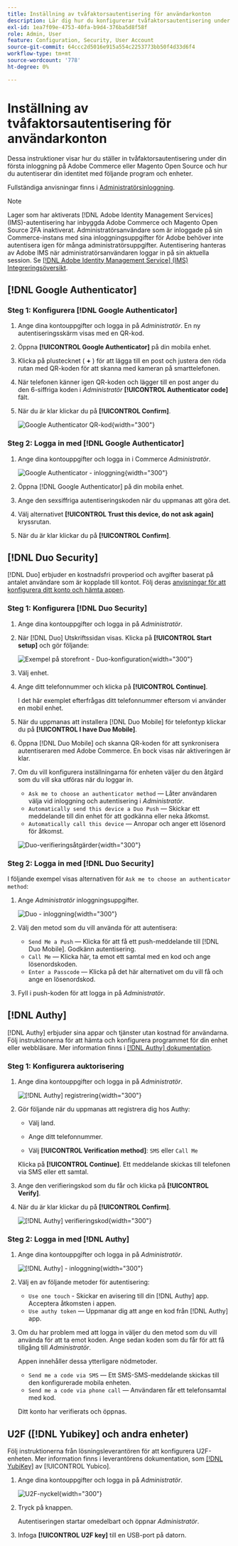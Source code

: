 ```yaml
---
title: Inställning av tvåfaktorsautentisering för användarkonton
description: Lär dig hur du konfigurerar tvåfaktorsautentisering under den första administratörsinloggningen och autentiserar din identitet med en enhetsapp som stöds.
exl-id: 1ea7f09e-4753-40fa-b9d4-376ba5d8f58f
role: Admin, User
feature: Configuration, Security, User Account
source-git-commit: 64ccc2d5016e915a554c2253773bb50f4d33d6f4
workflow-type: tm+mt
source-wordcount: '778'
ht-degree: 0%

---
```


# Inställning av tvåfaktorsautentisering för användarkonton

Dessa instruktioner visar hur du ställer in tvåfaktorsautentisering under din första inloggning på Adobe Commerce eller Magento Open Source och hur du autentiserar din identitet med följande program och enheter.

Fullständiga anvisningar finns i [Administratörsinloggning](../getting-started/admin-signin.md).

>[!NOTE]
>
>Lager som har aktiverats [!DNL Adobe Identity Management Services] (IMS)-autentisering har inbyggda Adobe Commerce och Magento Open Source 2FA inaktiverat. Administratörsanvändare som är inloggade på sin Commerce-instans med sina inloggningsuppgifter för Adobe behöver inte autentisera igen för många administratörsuppgifter. Autentisering hanteras av Adobe IMS när administratörsanvändaren loggar in på sin aktuella session. Se [[!DNL Adobe Identity Management Service] (IMS) Integreringsöversikt](../getting-started/adobe-ims-integration-overview.md).

## [!DNL Google Authenticator]

### Steg 1: Konfigurera [!DNL Google Authenticator]

1. Ange dina kontouppgifter och logga in på _Administratör_. En ny autentiseringsskärm visas med en QR-kod.

1. Öppna **[!UICONTROL Google Authenticator]** på din mobila enhet.

1. Klicka på plustecknet ( **+** ) för att lägga till en post och justera den röda rutan med QR-koden för att skanna med kameran på smarttelefonen.

1. När telefonen känner igen QR-koden och lägger till en post anger du den 6-siffriga koden i _Administratör_ **[!UICONTROL Authenticator code]** fält.

1. När du är klar klickar du på **[!UICONTROL Confirm]**.

   ![Google Authenticator QR-kod](./assets/storefront-2fa-google-qrcode.png){width="300"}

### Steg 2: Logga in med [!DNL Google Authenticator]

1. Ange dina kontouppgifter och logga in i Commerce _Administratör_.

   ![Google Authenticator - inloggning](./assets/storefront-2fa-google-code.png){width="300"}

1. Öppna [!DNL Google Authenticator] på din mobila enhet.

1. Ange den sexsiffriga autentiseringskoden när du uppmanas att göra det.

1. Välj alternativet **[!UICONTROL Trust this device, do not ask again]** kryssrutan.

1. När du är klar klickar du på **[!UICONTROL Confirm]**.

## [!DNL Duo Security]

[!DNL Duo] erbjuder en kostnadsfri provperiod och avgifter baserat på antalet användare som är kopplade till kontot. Följ deras [anvisningar för att konfigurera ditt konto och hämta appen](https://duo.com/product/multi-factor-authentication-mfa/duo-mobile-app).

### Steg 1: Konfigurera [!DNL Duo Security]

1. Ange dina kontouppgifter och logga in på _Administratör_.

1. När [!DNL Duo] Utskriftssidan visas. Klicka på **[!UICONTROL Start setup]** och gör följande:

   ![Exempel på storefront - Duo-konfiguration](./assets/storefront-2fa-duo-user1.png){width="300"}

1. Välj enhet.

1. Ange ditt telefonnummer och klicka på **[!UICONTROL Continue]**.

   I det här exemplet efterfrågas ditt telefonnummer eftersom vi använder en mobil enhet.

1. När du uppmanas att installera [!DNL Duo Mobile] för telefontyp klickar du på **[!UICONTROL I have Duo Mobile]**.

1. Öppna [!DNL Duo Mobile] och skanna QR-koden för att synkronisera autentiseraren med Adobe Commerce. En bock visas när aktiveringen är klar.

1. Om du vill konfigurera inställningarna för enheten väljer du den åtgärd som du vill ska utföras när du loggar in.

   - `Ask me to choose an authenticator method` — Låter användaren välja vid inloggning och autentisering i _Administratör_.
   - `Automatically send this device a Duo Push` — Skickar ett meddelande till din enhet för att godkänna eller neka åtkomst.
   - `Automatically call this device` — Anropar och anger ett lösenord för åtkomst.

   ![Duo-verifieringsåtgärder](./assets/storefront-2fa-duo-user7.png){width="300"}

### Steg 2: Logga in med [!DNL Duo Security]

I följande exempel visas alternativen för `Ask me to choose an authenticator method`:

1. Ange _Administratör_ inloggningsuppgifter.

   ![Duo - inloggning](./assets/storefront-2fa-duo-auth.png){width="300"}

1. Välj den metod som du vill använda för att autentisera:

   - `Send Me a Push` — Klicka för att få ett push-meddelande till [!DNL Duo Mobile]. Godkänn autentisering.
   - `Call Me` — Klicka här, ta emot ett samtal med en kod och ange lösenordskoden.
   - `Enter a Passcode` — Klicka på det här alternativet om du vill få och ange en lösenordskod.

1. Fyll i push-koden för att logga in på _Administratör_.

## [!DNL Authy]

[!DNL Authy] erbjuder sina appar och tjänster utan kostnad för användarna. Följ instruktionerna för att hämta och konfigurera programmet för din enhet eller webbläsare. Mer information finns i [[!DNL Authy] dokumentation](https://authy.com/features/setup/).

### Steg 1: Konfigurera auktorisering

1. Ange dina kontouppgifter och logga in på _Administratör_.

   ![[!DNL Authy] registrering](./assets/storefront-2fa-authy-auth.png){width="300"}

1. Gör följande när du uppmanas att registrera dig hos Authy:

   - Välj land.

   - Ange ditt telefonnummer.

   - Välj **[!UICONTROL Verification method]**: `SMS` eller `Call Me`

   Klicka på **[!UICONTROL Continue]**. Ett meddelande skickas till telefonen via SMS eller ett samtal.

1. Ange den verifieringskod som du får och klicka på **[!UICONTROL Verify]**.

1. När du är klar klickar du på **[!UICONTROL Confirm]**.

   ![[!DNL Authy] verifieringskod](./assets/storefront-2fa-authy-verify.png){width="300"}

### Steg 2: Logga in med [!DNL Authy]

1. Ange dina kontouppgifter och logga in på _Administratör_.

   ![[!DNL Authy] - inloggning](./assets/storefront-2fa-authy-access.png){width="300"}

1. Välj en av följande metoder för autentisering:

   - `Use one touch` - Skickar en avisering till din [!DNL Authy] app. Acceptera åtkomsten i appen.
   - `Use authy token` — Uppmanar dig att ange en kod från [!DNL Authy] app.

1. Om du har problem med att logga in väljer du den metod som du vill använda för att ta emot koden. Ange sedan koden som du får för att få tillgång till _Administratör_.

   Appen innehåller dessa ytterligare nödmetoder.

   - `Send me a code via SMS` — Ett SMS-SMS-meddelande skickas till den konfigurerade mobila enheten.
   - `Send me a code via phone call` — Användaren får ett telefonsamtal med kod.

   Ditt konto har verifierats och öppnas.

## U2F ([!DNL Yubikey] och andra enheter)

Följ instruktionerna från lösningsleverantören för att konfigurera U2F-enheten. Mer information finns i leverantörens dokumentation, som [[!DNL YubiKey]](https://support.yubico.com/hc/en-us/articles/360013790339-Getting-Started-with-Your-YubiKey) av [!UICONTROL Yubico].

1. Ange dina kontouppgifter och logga in på _Administratör_.

   ![U2F-nyckel](./assets/storefront-2fa-u2f.png){width="300"}

1. Tryck på knappen.

   Autentiseringen startar omedelbart och öppnar _Administratör_.

1. Infoga **[!UICONTROL U2F key]** till en USB-port på datorn.
